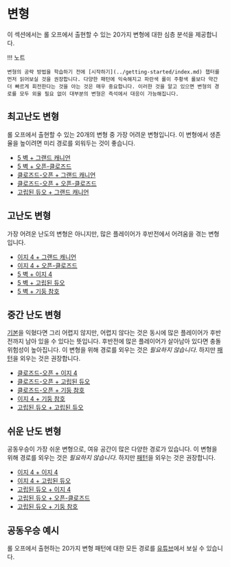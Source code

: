 # 변형

이 섹션에서는 롤 오프에서 출현할 수 있는 20가지 변형에 대한 심층 분석을 제공합니다.

!!! 노트

    변형의 공략 방법을 학습하기 전에 [시작하기](../getting-started/index.md) 챕터를 먼저 읽어보실 것을 권장합니다. 다양한 패턴에 익숙해지고 파란색 롤이 주황색 롤보다 약간 더 빠르게 회전한다는 것을 아는 것은 매우 중요합니다. 이러한 것을 알고 있으면 변형의 경로를 모두 외울 필요 없이 대부분의 변형은 즉석에서 대응이 가능해집니다.

## 최고난도 변형

롤 오프에서 출현할 수 있는 20개의 변형 중 가장 어려운 변형입니다. 이 변형에서 생존율을 높이려면 미리 경로를 외워두는 것이 좋습니다.

* [5 벽 + 그랜드 캐니언](./5-waller-grand-canyon.md)
* [5 벽 + 오픈-클로즈드](./5-waller-open-closed.md)
* [클로즈드-오픈 + 그랜드 캐니언](./closed-open-grand-canyon.md)
* [클로즈드-오픈 + 오픈-클로즈드](./closed-open-open-closed.md)
* [고립된 듀오 + 그랜드 캐니언](./isolated-duo-grand-canyon.md)

## 고난도 변형

가장 어려운 난도의 변형은 아니지만, 많은 플레이어가 후반전에서 어려움을 겪는 변형입니다.

* [이지 4 + 그랜드 캐니언](./easy-4-grand-canyon.md)
* [이지 4 + 오픈-클로즈드](./easy-4-open-closed.md)
* [5 벽 + 이지 4](./5-waller-easy-4.md)
* [5 벽 + 고립된 듀오](./5-waller-isolated-duo.md)
* [5 벽 + 기둥 참호](./5-waller-pillar-trench.md)

## 중간 난도 변형

[기본](../getting-started/index.md)을 익혔다면 그리 어렵지 않지만, 어렵지 않다는 것은 동시에 많은 플레이어가 후반전까지 남아 있을 수 있다는 뜻입니다. 후반전에 많은 플레이어가 살아남아 있다면 충돌 위험성이 높아집니다. 이 변형을 위해 경로를 외우는 것은 *필요하지 않습니다*. 하지만 [패턴](../rolls/index.md)을 외우는 것은 권장합니다.

* [클로즈드-오픈 + 이지 4](./closed-open-easy-4.md)
* [클로즈드-오픈 + 고립된 듀오](./closed-open-isolated-duo.md)
* [클로즈드-오픈 + 기둥 참호](./closed-open-pillar-trench.md)
* [이지 4 + 기둥 참호](./easy-4-pillar-trench.md)
* [고립된 듀오 + 고립된 듀오](./isolated-duo-isolated-duo.md)

## 쉬운 난도 변형

공동우승이 가장 쉬운 변형으로, 여유 공간이 많은 다양한 경로가 있습니다. 이 변형을 위해 경로를 외우는 것은 *필요하지 않습니다*. 하지만 [패턴](../rolls/index.md)을 외우는 것은 권장합니다.

* [이지 4 + 이지 4](./easy-4-easy-4.md)
* [이지 4 + 고립된 듀오](./easy-4-isolated-duo.md)
* [고립된 듀오 + 이지 4](./isolated-duo-easy-4.md)
* [고립된 듀오 + 오픈-클로즈드](./isolated-duo-open-closed)
* [고립된 듀오 + 기둥 참호](./isolated-duo-pillar-trench.md)

## 공동우승 예시

롤 오프에서 출현하는 20가지 변형 패턴에 대한 모든 경로를 [유튜브](https://www.youtube.com/playlist?list=PLG_QNSp9ZgJLWYSNl4vY26VJCZeOQHO1F)에서 보실 수 있습니다.
